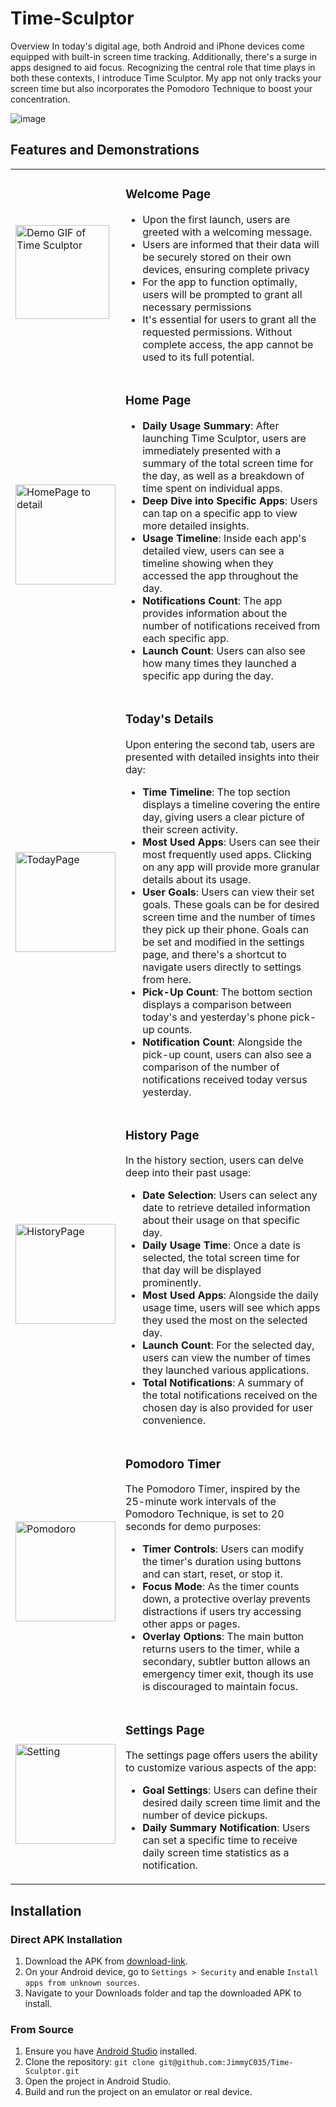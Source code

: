 # Time-Sculptor
Overview
In today's digital age, both Android and iPhone devices come equipped with built-in screen time tracking. Additionally, there's a surge in apps designed to aid focus. Recognizing the central role that time plays in both these contexts, 
I introduce Time Sculptor. My app not only tracks your screen time but also incorporates the Pomodoro Technique to boost your concentration.

![image](https://github.com/JimmyC035/Time-Sculptor/assets/115048430/d6afa8f6-c27f-4ccd-af57-e73d5090d105)


## Features and Demonstrations 
<table>
  <tr>
    <td>
      <img src="https://github.com/JimmyC035/Time-Sculptor/assets/115048430/bebb0df4-3eb9-456b-b2e4-e9538a3acac3" alt="Demo GIF of Time Sculptor" width="150">
    </td>
    <td>
       <h3>Welcome Page</h3>
      <ul>
        <li>Upon the first launch, users are greeted with a welcoming message.</li>
        <li>Users are informed that their data will be securely stored on their own devices, ensuring complete privacy</li>
        <li>For the app to function optimally, users will be prompted to grant all necessary permissions</li>
        <li>It's essential for users to grant all the requested permissions. Without complete access, the app cannot be used to its full potential.</li>
      </ul>
    </td>
  </tr>
    <tr>
    <td>
      <img src="https://github.com/JimmyC035/Time-Sculptor/assets/115048430/8b024b74-5e21-47cd-b4f4-46895812fa8e" alt="HomePage to detail" width="160">
    </td>
    <td>
      <h3>Home Page</h3>
      <ul>
        <li><strong>Daily Usage Summary</strong>: After launching Time Sculptor, users are immediately presented with a summary of the total screen time for the day, as well as a breakdown of time spent on individual apps.</li>
        <li><strong>Deep Dive into Specific Apps</strong>: Users can tap on a specific app to view more detailed insights.</li>
        <li><strong>Usage Timeline</strong>: Inside each app's detailed view, users can see a timeline showing when they accessed the app throughout the day.</li>
        <li><strong>Notifications Count</strong>: The app provides information about the number of notifications received from each specific app.</li>
        <li><strong>Launch Count</strong>: Users can also see how many times they launched a specific app during the day.</li>
      </ul>
    </td>
  </tr>
    <tr>
    <td>
      <img src="https://github.com/JimmyC035/Time-Sculptor/assets/115048430/7e5dd7e2-843e-4b8c-abf2-92a721ca50db" alt="TodayPage" width="160">
    </td>
    <td>
      <h3>Today's Details</h3> 
      <p>Upon entering the second tab, users are presented with detailed insights into their day:</p>
      <ul>
        <li><strong>Time Timeline</strong>: The top section displays a timeline covering the entire day, giving users a clear picture of their screen activity.</li>
        <li><strong>Most Used Apps</strong>: Users can see their most frequently used apps. Clicking on any app will provide more granular details about its usage.</li>
        <li><strong>User Goals</strong>: Users can view their set goals. These goals can be for desired screen time and the number of times they pick up their phone. Goals can be set and modified in the settings page, and there's a shortcut to navigate users directly to settings from here.</li>
        <li><strong>Pick-Up Count</strong>: The bottom section displays a comparison between today's and yesterday's phone pick-up counts.</li>
        <li><strong>Notification Count</strong>: Alongside the pick-up count, users can also see a comparison of the number of notifications received today versus yesterday.</li>
      </ul>
    </td>
  </tr>
   <tr>
    <td>
      <img src="https://github.com/JimmyC035/Time-Sculptor/assets/115048430/8771dd1b-b3c5-474c-9dfe-5ad775b8dd59" alt="HistoryPage" width="160">
    </td>
    <td>
      <h3>History Page</h3>
    <p>In the history section, users can delve deep into their past usage:</p> 
    <ul>
      <li><strong>Date Selection</strong>: Users can select any date to retrieve detailed information about their usage on that specific day.</li>
      <li><strong>Daily Usage Time</strong>: Once a date is selected, the total screen time for that day will be displayed prominently.</li>
      <li><strong>Most Used Apps</strong>: Alongside the daily usage time, users will see which apps they used the most on the selected day.</li>
      <li><strong>Launch Count</strong>: For the selected day, users can view the number of times they launched various applications.</li>
      <li><strong>Total Notifications</strong>: A summary of the total notifications received on the chosen day is also provided for user convenience.</li>
    </ul>
    </td>
  </tr>
     <tr>
    <td>
      <img src="https://github.com/JimmyC035/Time-Sculptor/assets/115048430/ca667f11-ffa6-46eb-95b1-795dbaf1c67e" alt="Pomodoro" width="160">
    </td>
    <td>
      <h3>Pomodoro Timer</h3>
    <p>The Pomodoro Timer, inspired by the 25-minute work intervals of the Pomodoro Technique, is set to 20 seconds for demo purposes:</p>
      <ul>
        <li><strong>Timer Controls</strong>: Users can modify the timer's duration using buttons and can start, reset, or stop it.</li>
        <li><strong>Focus Mode</strong>: As the timer counts down, a protective overlay prevents distractions if users try accessing other apps or pages.</li>
        <li><strong>Overlay Options</strong>: The main button returns users to the timer, while a secondary, subtler button allows an emergency timer exit, though its use is discouraged to maintain focus.</li>
      </ul>
    </td>
  </tr>
       <tr>
    <td>
      <img src="https://github.com/JimmyC035/Time-Sculptor/assets/115048430/e59fa7a0-7d51-4a45-b2c7-2c6a43f07301" alt="Setting" width="160">
    </td>
    <td>
      <h3>Settings Page</h3>
      <p>The settings page offers users the ability to customize various aspects of the app:</p>
      <ul>
        <li><strong>Goal Settings</strong>: Users can define their desired daily screen time limit and the number of device pickups.</li>
        <li><strong>Daily Summary Notification</strong>: Users can set a specific time to receive daily screen time statistics as a notification.</li>
      </ul>
    </td>
  </tr>
</table>

## Installation

### Direct APK Installation
1. Download the APK from [download-link](https://drive.google.com/file/d/1IXWKQE8jsjpbSNzzyWSNE_BqoeTaJIfX/view?usp=drive_link).
2. On your Android device, go to `Settings > Security` and enable `Install apps from unknown sources`.
3. Navigate to your Downloads folder and tap the downloaded APK to install.

### From Source
1. Ensure you have [Android Studio](https://developer.android.com/studio) installed.
2. Clone the repository:
   ``` git clone git@github.com:JimmyC035/Time-Sculptor.git ```
3. Open the project in Android Studio.
4. Build and run the project on an emulator or real device.



